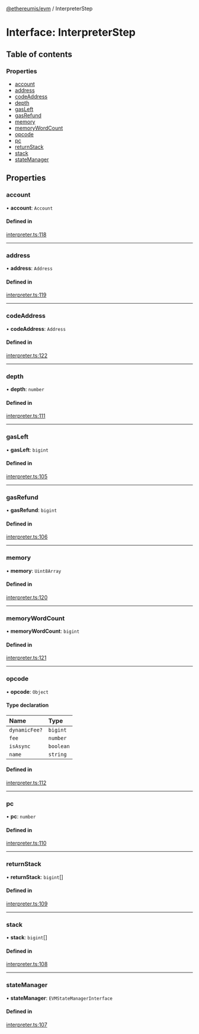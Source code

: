 [@ethereumjs/evm](../README.md) / InterpreterStep

# Interface: InterpreterStep

## Table of contents

### Properties

- [account](InterpreterStep.md#account)
- [address](InterpreterStep.md#address)
- [codeAddress](InterpreterStep.md#codeaddress)
- [depth](InterpreterStep.md#depth)
- [gasLeft](InterpreterStep.md#gasleft)
- [gasRefund](InterpreterStep.md#gasrefund)
- [memory](InterpreterStep.md#memory)
- [memoryWordCount](InterpreterStep.md#memorywordcount)
- [opcode](InterpreterStep.md#opcode)
- [pc](InterpreterStep.md#pc)
- [returnStack](InterpreterStep.md#returnstack)
- [stack](InterpreterStep.md#stack)
- [stateManager](InterpreterStep.md#statemanager)

## Properties

### account

• **account**: `Account`

#### Defined in

[interpreter.ts:118](https://github.com/ethereumjs/ethereumjs-monorepo/blob/master/packages/evm/src/interpreter.ts#L118)

___

### address

• **address**: `Address`

#### Defined in

[interpreter.ts:119](https://github.com/ethereumjs/ethereumjs-monorepo/blob/master/packages/evm/src/interpreter.ts#L119)

___

### codeAddress

• **codeAddress**: `Address`

#### Defined in

[interpreter.ts:122](https://github.com/ethereumjs/ethereumjs-monorepo/blob/master/packages/evm/src/interpreter.ts#L122)

___

### depth

• **depth**: `number`

#### Defined in

[interpreter.ts:111](https://github.com/ethereumjs/ethereumjs-monorepo/blob/master/packages/evm/src/interpreter.ts#L111)

___

### gasLeft

• **gasLeft**: `bigint`

#### Defined in

[interpreter.ts:105](https://github.com/ethereumjs/ethereumjs-monorepo/blob/master/packages/evm/src/interpreter.ts#L105)

___

### gasRefund

• **gasRefund**: `bigint`

#### Defined in

[interpreter.ts:106](https://github.com/ethereumjs/ethereumjs-monorepo/blob/master/packages/evm/src/interpreter.ts#L106)

___

### memory

• **memory**: `Uint8Array`

#### Defined in

[interpreter.ts:120](https://github.com/ethereumjs/ethereumjs-monorepo/blob/master/packages/evm/src/interpreter.ts#L120)

___

### memoryWordCount

• **memoryWordCount**: `bigint`

#### Defined in

[interpreter.ts:121](https://github.com/ethereumjs/ethereumjs-monorepo/blob/master/packages/evm/src/interpreter.ts#L121)

___

### opcode

• **opcode**: `Object`

#### Type declaration

| Name | Type |
| :------ | :------ |
| `dynamicFee?` | `bigint` |
| `fee` | `number` |
| `isAsync` | `boolean` |
| `name` | `string` |

#### Defined in

[interpreter.ts:112](https://github.com/ethereumjs/ethereumjs-monorepo/blob/master/packages/evm/src/interpreter.ts#L112)

___

### pc

• **pc**: `number`

#### Defined in

[interpreter.ts:110](https://github.com/ethereumjs/ethereumjs-monorepo/blob/master/packages/evm/src/interpreter.ts#L110)

___

### returnStack

• **returnStack**: `bigint`[]

#### Defined in

[interpreter.ts:109](https://github.com/ethereumjs/ethereumjs-monorepo/blob/master/packages/evm/src/interpreter.ts#L109)

___

### stack

• **stack**: `bigint`[]

#### Defined in

[interpreter.ts:108](https://github.com/ethereumjs/ethereumjs-monorepo/blob/master/packages/evm/src/interpreter.ts#L108)

___

### stateManager

• **stateManager**: `EVMStateManagerInterface`

#### Defined in

[interpreter.ts:107](https://github.com/ethereumjs/ethereumjs-monorepo/blob/master/packages/evm/src/interpreter.ts#L107)

